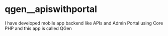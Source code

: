 # qgen__apiswithportal
I have developed mobile app backend like APIs and Admin Portal using Core PHP and this app is called QGen
